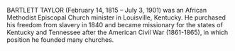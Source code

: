 BARTLETT TAYLOR (February 14, 1815 – July 3, 1901) was an African Methodist Episcopal Church minister in Louisville, Kentucky. He purchased his freedom from slavery in 1840 and became missionary for the states of Kentucky and Tennessee after the American Civil War (1861-1865), in which position he founded many churches.
